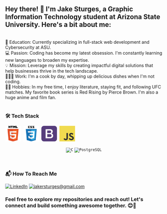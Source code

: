 
## Hey there! 👋 I'm Jake Sturges, a Graphic Information Technology student at Arizona State University. Here's a bit about me:
<br>
 🔱 Education: Currently specializing in full-stack web development and Cybersecurity at ASU.<br>
 💻 Passion: Coding has become my latest obsession. I'm constantly learning new languages to broaden my expertise.<br>
 💡 Mission: Leverage my skills by creating impactful digital solutions that help businesses thrive in the tech landscape.<br>
 👨🏻‍🍳 Work: I'm a cook by day, whipping up delicious dishes when I'm not coding.<br>
 💪🏻 Hobbies: In my free time, I enjoy literature, staying fit, and following UFC matches. My favorite book series is Red Rising by Pierce Brown. I'm also a huge anime and film fan.
<br>
<br>

### 🛠  Tech Stack 
  <img width=50px src="https://raw.githubusercontent.com/github/explore/80688e429a7d4ef2fca1e82350fe8e3517d3494d/topics/html/html.png">&nbsp;
  <img width=50px src="https://raw.githubusercontent.com/github/explore/80688e429a7d4ef2fca1e82350fe8e3517d3494d/topics/css/css.png">&nbsp;
  <img width=50px src="https://raw.githubusercontent.com/github/explore/80688e429a7d4ef2fca1e82350fe8e3517d3494d/topics/bootstrap/bootstrap.png">&nbsp;
  <img width=50px src="https://raw.githubusercontent.com/github/explore/80688e429a7d4ef2fca1e82350fe8e3517d3494d/topics/javascript/javascript.png">&nbsp;
  <div align="center">
	<code><img width="50" src="https://user-images.githubusercontent.com/25181517/192106070-46255bcf-65e6-4c6b-a296-bf8d0d8fb2a7.png" alt="C" title="C"/></code>
	<code><img width="50" src="https://user-images.githubusercontent.com/25181517/117208740-bfb78400-adf5-11eb-97bb-09072b6bedfc.png" alt="PostgreSQL" title="PostgreSQL"/></code>
</div>
<br>
<br>

### 📬 How To Reach Me
 <a href="https://www.linkedin.com/in/jake-sturges-787645285/">![LinkedIn](https://img.shields.io/badge/LinkedIn-0077B5?style=for-the-badge&logo=linkedin&logoColor=white)</a>
 <a href="mailto:YourEmail@gmail.com">![jakersturges@gmail.com](https://img.shields.io/badge/Gmail-D14836?style=for-the-badge&logo=gmail&logoColor=white)</a>

 ### Feel free to explore my repositories and reach out! Let's connect and build something awesome together. 😊🚀
